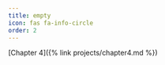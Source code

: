 ```yaml
---
title: empty
icon: fas fa-info-circle
order: 2
---
```


[Chapter 4]({% link projects/chapter4.md %})